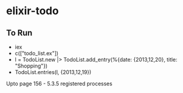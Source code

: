 # elixir-todo

## To Run

* iex
* c(["todo_list.ex"])
* l = TodoList.new |> TodoList.add_entry(%{date: {2013,12,20}, title: "Shopping"})
* TodoList.entries(l, {2013,12,19})

Upto page 156 - 5.3.5 registered processes
